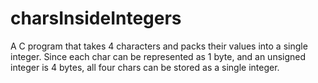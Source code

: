 # charsInsideIntegers
A C program that takes 4 characters and packs their values into a single integer. Since each char can be represented as 1 byte, and an unsigned integer is 4 bytes, all four chars can be stored as a single integer.
